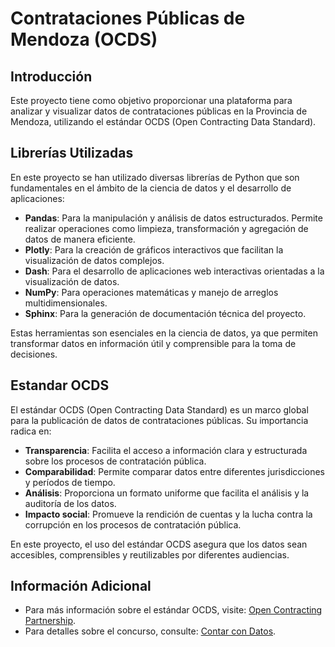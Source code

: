 # Contrataciones Públicas de Mendoza (OCDS)

## Introducción
Este proyecto tiene como objetivo proporcionar una plataforma para analizar y visualizar datos de contrataciones públicas en la Provincia de Mendoza, utilizando el estándar OCDS (Open Contracting Data Standard).


## Librerías Utilizadas
En este proyecto se han utilizado diversas librerías de Python que son fundamentales en el ámbito de la ciencia de datos y el desarrollo de aplicaciones:

- **Pandas**: Para la manipulación y análisis de datos estructurados. Permite realizar operaciones como limpieza, transformación y agregación de datos de manera eficiente.
- **Plotly**: Para la creación de gráficos interactivos que facilitan la visualización de datos complejos.
- **Dash**: Para el desarrollo de aplicaciones web interactivas orientadas a la visualización de datos.
- **NumPy**: Para operaciones matemáticas y manejo de arreglos multidimensionales.
- **Sphinx**: Para la generación de documentación técnica del proyecto.

Estas herramientas son esenciales en la ciencia de datos, ya que permiten transformar datos en información útil y comprensible para la toma de decisiones.

## Estandar OCDS
El estándar OCDS (Open Contracting Data Standard) es un marco global para la publicación de datos de contrataciones públicas. Su importancia radica en:

- **Transparencia**: Facilita el acceso a información clara y estructurada sobre los procesos de contratación pública.
- **Comparabilidad**: Permite comparar datos entre diferentes jurisdicciones y períodos de tiempo.
- **Análisis**: Proporciona un formato uniforme que facilita el análisis y la auditoría de los datos.
- **Impacto social**: Promueve la rendición de cuentas y la lucha contra la corrupción en los procesos de contratación pública.

En este proyecto, el uso del estándar OCDS asegura que los datos sean accesibles, comprensibles y reutilizables por diferentes audiencias.

## Información Adicional
- Para más información sobre el estándar OCDS, visite: [Open Contracting Partnership](https://www.open-contracting.org/).
- Para detalles sobre el concurso, consulte: [Contar con Datos](https://udesa.edu.ar/contar-con-datos).
